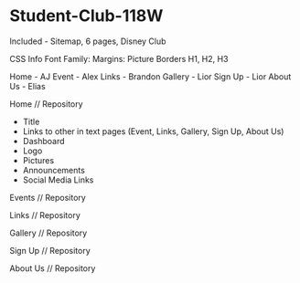 # Student-Club-118W
Included - Sitemap, 6 pages, Disney Club 

CSS Info
Font Family: 
Margins:
Picture Borders
H1, H2, H3 

Home - AJ 
Event - Alex 
Links - Brandon
Gallery - Lior 
Sign Up - Lior
About Us - Elias 

Home // Repository 
- Title 
- Links to other in text pages (Event, Links, Gallery, Sign Up, About Us) 
- Dashboard 
- Logo
- Pictures 
- Announcements
- Social Media Links 

Events // Repository 

Links // Repository 

Gallery // Repository

Sign Up // Repository

About Us // Repository
